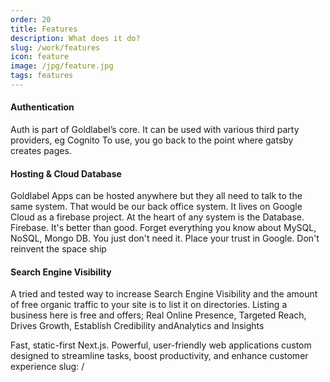 ```yaml
---
order: 20
title: Features
description: What does it do?
slug: /work/features
icon: feature
image: /jpg/feature.jpg
tags: features
---
```

#### Authentication
Auth is part of Goldlabel’s core. It can be used with various third party providers, eg Cognito To use, you go back to the point where gatsby creates pages. 

#### Hosting & Cloud Database
Goldlabel Apps can be hosted anywhere but they all need to talk to the same system. That would be our back office system. It lives on Google Cloud as a firebase project. At the heart of any system is the Database. Firebase. It's better than good. Forget everything you know about MySQL, NoSQL, Mongo DB. You just don't need it. Place your trust in Google. Don't reinvent the space ship

#### Search Engine Visibility

A tried and tested way to increase Search Engine Visibility and the amount of free organic traffic to your site is to list it on directories. Listing a business here is free and offers; Real Online Presence, Targeted Reach, Drives Growth, Establish Credibility andAnalytics and Insights

Fast, static-first Next.js. Powerful, user-friendly web applications custom designed to streamline tasks, boost productivity, and enhance customer experience
slug: /